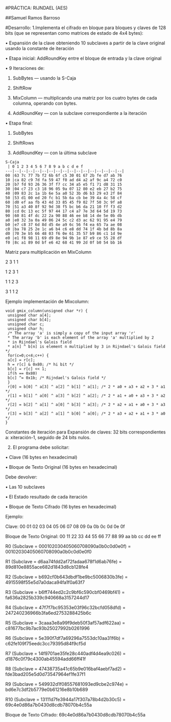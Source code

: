 #PRÁCTICA: RIJNDAEL (AES)

##Samuel Ramos Barroso

#Desarrollo:
1.Implementa el cifrado en bloque para bloques y claves de 128 bits (que se representan como matrices de estado de 4x4 bytes):

• Expansión de la clave obteniendo 10 subclaves a partir de la clave original usando la constante de iteración

• Etapa inicial: AddRoundKey entre el bloque de entrada y la clave original

• 9 Iteraciones de:

1. SubBytes — usando la S-Caja

2. ShiftRow

3. MixColumn — multiplicando una matriz por los cuatro bytes de cada columna, operando con bytes.

4. AddRoundKey — con la subclave correspondiente a la iteración

• Etapa final:

1. SubBytes

2. ShiftRows

3. AddRoundKey — con la última subclave
```
S-Caja
 | 0 1 2 3 4 5 6 7 8 9 a b c d e f
---|--|--|--|--|--|--|--|--|--|--|--|--|--|--|--|--|
00 |63 7c 77 7b f2 6b 6f c5 30 01 67 2b fe d7 ab 76
10 |ca 82 c9 7d fa 59 47 f0 ad d4 a2 af 9c a4 72 c0
20 |b7 fd 93 26 36 3f f7 cc 34 a5 e5 f1 71 d8 31 15
30 |04 c7 23 c3 18 96 05 9a 07 12 80 e2 eb 27 b2 75
40 |09 83 2c 1a 1b 6e 5a a0 52 3b d6 b3 29 e3 2f 84
50 |53 d1 00 ed 20 fc b1 5b 6a cb be 39 4a 4c 58 cf
60 |d0 ef aa fb 43 4d 33 85 45 f9 02 7f 50 3c 9f a8
70 |51 a3 40 8f 92 9d 38 f5 bc b6 da 21 10 ff f3 d2
80 |cd 0c 13 ec 5f 97 44 17 c4 a7 7e 3d 64 5d 19 73
90 |60 81 4f dc 22 2a 90 88 46 ee b8 14 de 5e 0b db
a0 |e0 32 3a 0a 49 06 24 5c c2 d3 ac 62 91 95 e4 79
b0 |e7 c8 37 6d 8d d5 4e a9 6c 56 f4 ea 65 7a ae 08
c0 |ba 78 25 2e 1c a6 b4 c6 e8 dd 74 1f 4b bd 8b 8a
d0 |70 3e b5 66 48 03 f6 0e 61 35 57 b9 86 c1 1d 9e
e0 |e1 f8 98 11 69 d9 8e 94 9b 1e 87 e9 ce 55 28 df
f0 |8c a1 89 0d bf e6 42 68 41 99 2d 0f b0 54 bb 16
```
Matriz para multiplicación en MixColumn

2 3 1 1

1 2 3 1

1 1 2 3

3 1 1 2

Ejemplo implementación de Mixcolumn: 
```
void gmix_column(unsigned char *r) {
 unsigned char a[4];
 unsigned char b[4];
 unsigned char c;
 unsigned char h;
 /* The array 'a' is simply a copy of the input array 'r'
 * The array 'b' is each element of the array 'a' multiplied by 2
 * in Rijndael's Galois field
 * a[n] ^ b[n] is element n multiplied by 3 in Rijndael's Galois field */
 for(c=0;c<4;c++) {
 a[c] = r[c];
 h = r[c] & 0x80; /* hi bit */
 b[c] = r[c] << 1;
 if(h == 0x80)
 b[c] ^= 0x1b; /* Rijndael's Galois field */
 }
 r[0] = b[0] ^ a[3] ^ a[2] ^ b[1] ^ a[1]; /* 2 * a0 + a3 + a2 + 3 * a1 */
 r[1] = b[1] ^ a[0] ^ a[3] ^ b[2] ^ a[2]; /* 2 * a1 + a0 + a3 + 3 * a2 */
 r[2] = b[2] ^ a[1] ^ a[0] ^ b[3] ^ a[3]; /* 2 * a2 + a1 + a0 + 3 * a3 */
 r[3] = b[3] ^ a[2] ^ a[1] ^ b[0] ^ a[0]; /* 2 * a3 + a2 + a1 + 3 * a0 */
}
```
Constantes de iteración para Expansión de claves: 32 bits correspondientes a: xiteración-1, seguido de 24 bits nulos.

2. El programa debe solicitar:

• Clave (16 bytes en hexadecimal)

• Bloque de Texto Original (16 bytes en hexadecimal)

Debe devolver:

• Las 10 subclaves

• El Estado resultado de cada iteración

• Bloque de Texto Cifrado (16 bytes en hexadecimal)

Ejemplo:

Clave: 00 01 02 03 04 05 06 07 08 09 0a 0b 0c 0d 0e 0f

Bloque de Texto Original: 00 11 22 33 44 55 66 77 88 99 aa bb cc dd ee ff
 
 R0 (Subclave = 000102030405060708090a0b0c0d0e0f) = 00102030405060708090a0b0c0d0e0f0
 
 R1 (Subclave = d6aa74fdd2af72fadaa678f1d6ab76fe) = 89d810e8855ace682d1843d8cb128fe4
 
 R2 (Subclave = b692cf0b643dbdf1be9bc5006830b3fe) = 4915598f55e5d7a0daca94fa1f0a63f7
 
 R3 (Subclave = b6ff744ed2c2c9bf6c590cbf0469bf41) = fa636a2825b339c940668a3157244d17
 
 R4 (Subclave = 47f7f7bc95353e03f96c32bcfd058dfd) = 247240236966b3fa6ed2753288425b6c
 
 R5 (Subclave = 3caaa3e8a99f9deb50f3af57adf622aa) = c81677bc9b7ac93b25027992b0261996
 
 R6 (Subclave = 5e390f7df7a69296a7553dc10aa31f6b) = c62fe109f75eedc3cc79395d84f9cf5d
 
 R7 (Subclave = 14f9701ae35fe28c440adf4d4ea9c026) = d1876c0f79c4300ab45594add66ff41f
 
 R8 (Subclave = 47438735a41c65b9e016baf4aebf7ad2) = fde3bad205e5d0d73547964ef1fe37f1
 
 R9 (Subclave = 549932d1f08557681093ed9cbe2c974e) = bd6e7c3df2b5779e0b61216e8b10b689
 
 R10 (Subclave = 13111d7fe3944a17f307a78b4d2b30c5) = 69c4e0d86a7b0430d8cdb78070b4c55a

Bloque de Texto Cifrado: 69c4e0d86a7b0430d8cdb78070b4c55a
